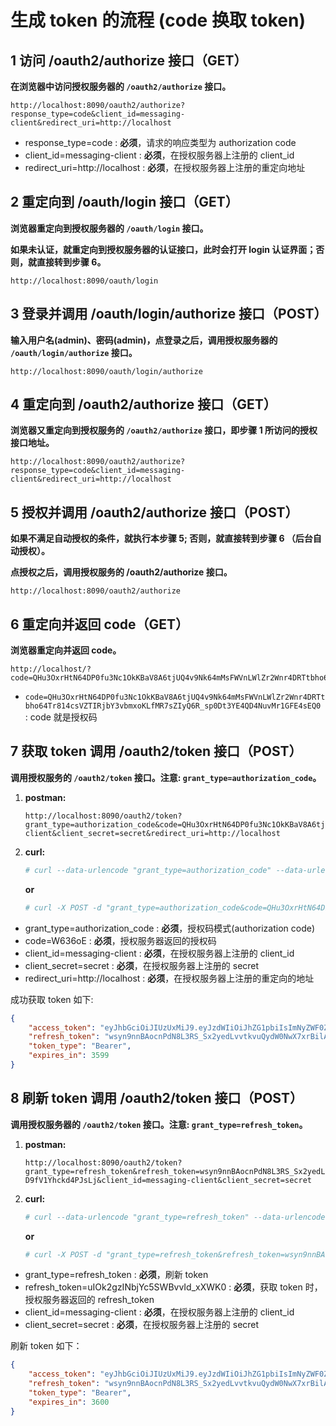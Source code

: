 # 生成 token 的流程 (code 换取 token)

## 1 访问 /oauth2/authorize 接口（GET）

**在浏览器中访问授权服务器的 ```/oauth2/authorize``` 接口。**

```
http://localhost:8090/oauth2/authorize?response_type=code&client_id=messaging-client&redirect_uri=http://localhost
```

- response_type=code : **必须**，请求的响应类型为 authorization code
- client_id=messaging-client : **必须**，在授权服务器上注册的 client_id
- redirect_uri=http://localhost : **必须**，在授权服务器上注册的重定向地址

## 2 重定向到 /oauth/login 接口（GET）

**浏览器重定向到授权服务器的 ```/oauth/login``` 接口。**

**如果未认证，就重定向到授权服务器的认证接口，此时会打开 login 认证界面；否则，就直接转到步骤 6。**

```
http://localhost:8090/oauth/login
```

## 3 登录并调用 /oauth/login/authorize 接口（POST）

**输入用户名(admin)、密码(admin)，点登录之后，调用授权服务器的 ```/oauth/login/authorize``` 接口。**

```
http://localhost:8090/oauth/login/authorize
```

## 4 重定向到 /oauth2/authorize 接口（GET）

**浏览器又重定向到授权服务的 ```/oauth2/authorize``` 接口，即步骤 1 所访问的授权接口地址。**

```
http://localhost:8090/oauth2/authorize?response_type=code&client_id=messaging-client&redirect_uri=http://localhost
```

## 5 授权并调用 /oauth2/authorize 接口（POST）

**如果不满足自动授权的条件，就执行本步骤 5; 否则，就直接转到步骤  6 （后台自动授权）。**

**点授权之后，调用授权服务的 /oauth2/authorize 接口。**

```
http://localhost:8090/oauth2/authorize
```

## 6 重定向并返回 code（GET）

**浏览器重定向并返回 code。**

```
http://localhost/?code=QHu3OxrHtN64DP0fu3Nc1OkKBaV8A6tjUQ4v9Nk64mMsFWVnLWlZr2Wnr4DRTtbho64Tr814csVZTIRjbY3vbmxoKLfMR7sZIyQ6R_sp0Dt3YE4QD4NuvMr1GFE4sEQ0
```

- ```code=QHu3OxrHtN64DP0fu3Nc1OkKBaV8A6tjUQ4v9Nk64mMsFWVnLWlZr2Wnr4DRTtbho64Tr814csVZTIRjbY3vbmxoKLfMR7sZIyQ6R_sp0Dt3YE4QD4NuvMr1GFE4sEQ0``` : code 就是授权码

## 7 获取 token 调用 /oauth2/token 接口（POST）

**调用授权服务的 ```/oauth2/token``` 接口。注意: ```grant_type=authorization_code```。**

1. **postman:**
   ```
   http://localhost:8090/oauth2/token?grant_type=authorization_code&code=QHu3OxrHtN64DP0fu3Nc1OkKBaV8A6tjUQ4v9Nk64mMsFWVnLWlZr2Wnr4DRTtbho64Tr814csVZTIRjbY3vbmxoKLfMR7sZIyQ6R_sp0Dt3YE4QD4NuvMr1GFE4sEQ0&client_id=messaging-client&client_secret=secret&redirect_uri=http://localhost
   ```

2. **curl:**
   ```bash
   # curl --data-urlencode "grant_type=authorization_code" --data-urlencode "code=QHu3OxrHtN64DP0fu3Nc1OkKBaV8A6tjUQ4v9Nk64mMsFWVnLWlZr2Wnr4DRTtbho64Tr814csVZTIRjbY3vbmxoKLfMR7sZIyQ6R_sp0Dt3YE4QD4NuvMr1GFE4sEQ0" --data-urlencode "client_id=messaging-client" --data-urlencode "client_secret=secret" --data-urlencode "redirect_uri=http://localhost" -X POST http://localhost:8090/oauth2/token
   ```

   **or**

   ```bash
   # curl -X POST -d "grant_type=authorization_code&code=QHu3OxrHtN64DP0fu3Nc1OkKBaV8A6tjUQ4v9Nk64mMsFWVnLWlZr2Wnr4DRTtbho64Tr814csVZTIRjbY3vbmxoKLfMR7sZIyQ6R_sp0Dt3YE4QD4NuvMr1GFE4sEQ0&client_id=messging-client&client_secret=secret&redirect_uri=http://localhost" http://localhost:8090/oauth2/token
   ```

- grant_type=authorization_code : **必须**，授权码模式(authorization code)
- code=W636oE : **必须**，授权服务器返回的授权码
- client_id=messaging-client : **必须**，在授权服务器上注册的 client_id
- client_secret=secret : **必须**，在授权服务器上注册的 secret
- redirect_uri=http://localhost : **必须**，在授权服务器上注册的重定向的地址
   
成功获取 token 如下: 

```json
{
    "access_token": "eyJhbGciOiJIUzUxMiJ9.eyJzdWIiOiJhZG1pbiIsImNyZWF0ZWQiOjE2NjU0NzMyODIsImlzcyI6Imh0dHA6XC9cL2xvY2FsaG9zdDo4ODg4IiwidXR5cGUiOiIyIiwidGlkIjoiYjhlODNhNTE5YTQxNDE4NTgzYmQ4NDdlOGIxMDhmMjIiLCJhdWQiOiJtZXNzYWdpbmctY2xpZW50IiwidWlkIjoiMiIsIm5iZiI6MTY2NTQ3MzI4MiwiaWQiOiIzYzQyNjU2YTNiNTU0MjUyYWE2ZTc3NTllNzkzNmY1NCIsIm9hdXRoVHlwZSI6IjEiLCJleHAiOjE2NjU0NzY4ODIsImlhdCI6MTY2NTQ3MzI4Mn0.WQjRlSg2H0X2VkQpl9KWMYK5-7wx5wqJLNCYfwjgJU9YdXEiW-xTpraEeMACH8YnAzdyF4I-AgFIj58B8MBXCw",
    "refresh_token": "wsyn9nnBAocnPdN8L3RS_Sx2yedLvvtkvuQydW0NwX7xrBilAYuAsCVEyv86bEYrvTBXsYvRZIzx_LhBxXx1LPfc7JYU7eYOof0sqW93WVnF4n1-D9fV1Yhckd4PJsLj",
    "token_type": "Bearer",
    "expires_in": 3599
}
```

## 8 刷新 token 调用 /oauth2/token 接口（POST）

**调用授权服务器的 ```/oauth2/token``` 接口。注意: ```grant_type=refresh_token```。**

1. **postman:**
   ```
   http://localhost:8090/oauth2/token?grant_type=refresh_token&refresh_token=wsyn9nnBAocnPdN8L3RS_Sx2yedLvvtkvuQydW0NwX7xrBilAYuAsCVEyv86bEYrvTBXsYvRZIzx_LhBxXx1LPfc7JYU7eYOof0sqW93WVnF4n1-D9fV1Yhckd4PJsLj&client_id=messaging-client&client_secret=secret
   ```

2. **curl:**
   ```bash
   # curl --data-urlencode "grant_type=refresh_token" --data-urlencode "refresh_token=wsyn9nnBAocnPdN8L3RS_Sx2yedLvvtkvuQydW0NwX7xrBilAYuAsCVEyv86bEYrvTBXsYvRZIzx_LhBxXx1LPfc7JYU7eYOof0sqW93WVnF4n1-D9fV1Yhckd4PJsLj" --data-urlencode "client_id=messaging-client" --data-urlencode "client_secret=secret" -X POST http://localhost:8090/oauth2/token
   ```

   **or**

   ```bash
   # curl -X POST -d "grant_type=refresh_token&refresh_token=wsyn9nnBAocnPdN8L3RS_Sx2yedLvvtkvuQydW0NwX7xrBilAYuAsCVEyv86bEYrvTBXsYvRZIzx_LhBxXx1LPfc7JYU7eYOof0sqW93WVnF4n1-D9fV1Yhckd4PJsLj&client_id=messaging-client&client_secret=secret" http://localhost:8090/oauth2/token
   ```

- grant_type=refresh_token : **必须**，刷新 token
- refresh_token=uIOk2gzINbjYc5SWBvvId_xXWK0 : **必须**，获取 token 时，授权服务器返回的 refresh_token
- client_id=messaging-client : **必须**，在授权服务器上注册的 client_id
- client_secret=secret : **必须**，在授权服务器上注册的 secret

刷新 token 如下：

```json
{
    "access_token": "eyJhbGciOiJIUzUxMiJ9.eyJzdWIiOiJhZG1pbiIsImNyZWF0ZWQiOjE2NjU0NzM0NTQsImlzcyI6Imh0dHA6XC9cL2xvY2FsaG9zdDo4ODg4IiwidXR5cGUiOiIyIiwidGlkIjoiYjhlODNhNTE5YTQxNDE4NTgzYmQ4NDdlOGIxMDhmMjIiLCJhdWQiOiJtZXNzYWdpbmctY2xpZW50IiwidWlkIjoiMiIsIm5iZiI6MTY2NTQ3MzQ1NCwiaWQiOiIwYTdiM2M2ZmMyODI0NDYwOTIzNmE4ZDE4MDZjMDA1YyIsIm9hdXRoVHlwZSI6IjEiLCJleHAiOjE2NjU0NzcwNTQsImlhdCI6MTY2NTQ3MzQ1NH0.j3Jfm9GyZXRkp5Sm-14iYaFTK7EGxpFci-4WvtioOJsQEAHUHAeT4Gxj1PY7UMIo7Xi7EOTIEt_xvbf-qgyK6A",
    "refresh_token": "wsyn9nnBAocnPdN8L3RS_Sx2yedLvvtkvuQydW0NwX7xrBilAYuAsCVEyv86bEYrvTBXsYvRZIzx_LhBxXx1LPfc7JYU7eYOof0sqW93WVnF4n1-D9fV1Yhckd4PJsLj",
    "token_type": "Bearer",
    "expires_in": 3600
}
```
